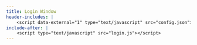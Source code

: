```yaml
---
title: Login Window
header-includes: |
    <script data-external="1" type="text/javascript" src="config.json"></script>
include-after: |
    <script type="text/javascript" src="login.js"></script>
---
```

